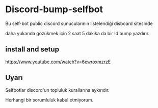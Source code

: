 # Discord-bump-selfbot

Bu self-bot public discord sunucularının listelendiği disboard sitesinde

daha yukarıda gözükmek için 2 saat 5 dakika da bir !d bump yazdırır.







install and setup
-----------------

https://www.youtube.com/watch?v=6ewroxmzrzE







Uyarı
-----
Selfbotlar discord'un topluluk kurallarına aykırıdır.

Herhangi bir sorumluluk kabul etmiyorum.
